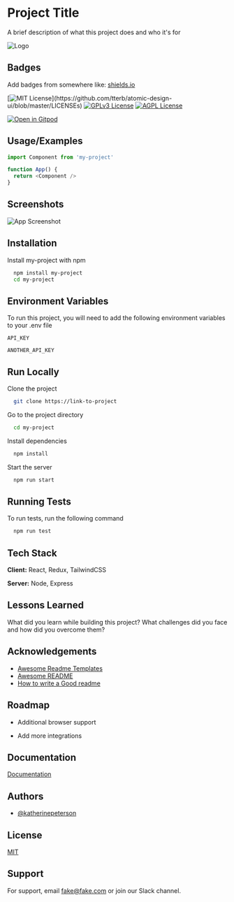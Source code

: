 # Project Title

A brief description of what this project does and who it's for


![Logo](https://dev-to-uploads.s3.amazonaws.com/uploads/articles/th5xamgrr6se0x5ro4g6.png)

    
## Badges

Add badges from somewhere like: [shields.io](https://shields.io/)

[![MIT License](https://img.shields.io/apm/l/atomic-design-ui.svg?)](https://github.com/tterb/atomic-design-ui/blob/master/LICENSEs)
[![GPLv3 License](https://img.shields.io/badge/License-GPL%20v3-yellow.svg)](https://opensource.org/licenses/)
[![AGPL License](https://img.shields.io/badge/license-AGPL-blue.svg)](http://www.gnu.org/licenses/agpl-3.0)

[![Open in Gitpod](https://gitpod.io/button/open-in-gitpod.svg)](https://gitpod.io/#https://github.com/repository-link-goes-here)

  
## Usage/Examples

```javascript
import Component from 'my-project'

function App() {
  return <Component />
}
```

## Screenshots

![App Screenshot](https://via.placeholder.com/468x300?text=App+Screenshot+Here)

  
## Installation 

Install my-project with npm

```bash 
  npm install my-project
  cd my-project
```
    
## Environment Variables

To run this project, you will need to add the following environment variables to your .env file

`API_KEY`

`ANOTHER_API_KEY`

  
## Run Locally

Clone the project

```bash
  git clone https://link-to-project
```

Go to the project directory

```bash
  cd my-project
```

Install dependencies

```bash
  npm install
```

Start the server

```bash
  npm run start
```

  
## Running Tests

To run tests, run the following command

```bash
  npm run test
```

  
## Tech Stack

**Client:** React, Redux, TailwindCSS

**Server:** Node, Express

  
## Lessons Learned

What did you learn while building this project? What challenges did you face and how did you overcome them?

  
## Acknowledgements

 - [Awesome Readme Templates](https://awesomeopensource.com/project/elangosundar/awesome-README-templates)
 - [Awesome README](https://github.com/matiassingers/awesome-readme)
 - [How to write a Good readme](https://bulldogjob.com/news/449-how-to-write-a-good-readme-for-your-github-project)

  
## Roadmap

- Additional browser support

- Add more integrations


## Documentation

[Documentation](https://linktodocumentation)


## Authors

- [@katherinepeterson](https://www.github.com/octokatherine)

  
## License

[MIT](https://choosealicense.com/licenses/mit/)
  
## Support

For support, email fake@fake.com or join our Slack channel.